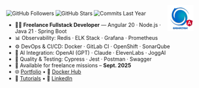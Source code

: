 <img src="./ui/ganatan-about-github.png" align="right" width="70" height="70" alt="logo ganatan">

![GitHub Followers](https://img.shields.io/badge/Followers-437-blue?style=flat-square&logo=github)
![GitHub Stars](https://img.shields.io/badge/★%20Stars-1.5k-blue?style=flat-square&logo=github)
![Commits Last Year](https://img.shields.io/badge/Commits-1671-blue?style=flat-square&logo=git)

- 🧑‍💻 **Freelance Fullstack Developer** — Angular 20 · Node.js · Java 21 · Spring Boot  
- 📊 Observability: Redis · ELK Stack · Grafana · Prometheus  
- ⚙️ DevOps & CI/CD: Docker · GitLab CI · OpenShift · SonarQube  
- 🤖 AI Integration: OpenAI (GPT) · Claude · ElevenLabs · JoggAI  
- 🧪 Quality & Testing: Cypress · Jest · Postman · Swagger
- 📅 Available for freelance missions – **Sept. 2025**  
- 🌐 [Portfolio](https://www.ganatan.com) • 🐳 [Docker Hub](https://hub.docker.com/u/ganatan)  
- 📘 [Tutorials](https://www.ganatan.com/en/tutorials) • 💼 [LinkedIn](https://www.linkedin.com/in/dannyganatan)
